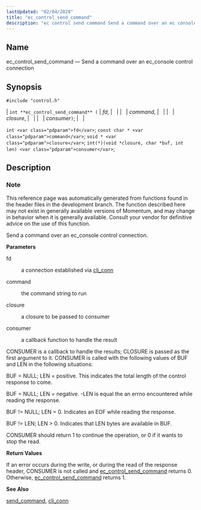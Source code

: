 ```yaml
---
lastUpdated: "02/04/2020"
title: "ec_control_send_command"
description: "ec control send command Send a command over an ec console control connection int ec control send command fd command closure consumer int fd const char command void closure int void closure char buf int len consumer This reference page was automatically generated from functions found in the header files..."
---
```


<a name="apis.ec_control_send_command"></a> 
## Name

ec_control_send_command — Send a command over an ec_console control connection

## Synopsis

`#include "control.h"`

| `int **ec_control_send_command** (` | <var class="pdparam">fd</var>, |   |
|   | <var class="pdparam">command</var>, |   |
|   | <var class="pdparam">closure</var>, |   |
|   | <var class="pdparam">consumer</var>`)`; |   |

`int <var class="pdparam">fd</var>`;
`const char * <var class="pdparam">command</var>`;
`void * <var class="pdparam">closure</var>`;
`int(*)(void *closure, char *buf, int len) <var class="pdparam">consumer</var>`;<a name="idp49310048"></a> 
## Description

### Note

This reference page was automatically generated from functions found in the header files in the development branch. The function described here may not exist in generally available versions of Momentum, and may change in behavior when it is generally available. Consult your vendor for definitive advice on the use of this function.

Send a command over an ec_console control connection.

**<a name="idp49312880"></a> Parameters**

<dl class="variablelist">

<dt>fd</dt>

<dd>

a connection established via [cli_conn](/momentum/3/3-api/apis-cli-conn)

</dd>

<dt>command</dt>

<dd>

the command string to run

</dd>

<dt>closure</dt>

<dd>

a closure to be passed to consumer

</dd>

<dt>consumer</dt>

<dd>

a callback function to handle the result

</dd>

</dl>

CONSUMER is a callback to handle the results; CLOSURE is passed as the first argument to it. CONSUMER is called with the following values of BUF and LEN in the following situations:

BUF = NULL; LEN = positive. This indicates the total length of the control response to come.

BUF = NULL; LEN = negative. -LEN is equal the an errno encountered while reading the response.

BUF != NULL; LEN = 0\. Indicates an EOF while reading the response.

BUF != LEN; LEN > 0\. Indicates that LEN bytes are available in BUF.

CONSUMER should return 1 to continue the operation, or 0 if it wants to stop the read.

**<a name="idp49325008"></a> Return Values**

If an error occurs during the write, or during the read of the response header, CONSUMER is not called and [ec_control_send_command](/momentum/3/3-api/apis-ec-control-send-command) returns 0. Otherwise, [ec_control_send_command](/momentum/3/3-api/apis-ec-control-send-command) returns 1.

**<a name="idp49327184"></a> See Also**

[send_command](/momentum/3/3-api/apis-send-command), [cli_conn](/momentum/3/3-api/apis-cli-conn)